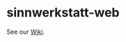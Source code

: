 sinnwerkstatt-web
=================
See our [Wiki](https://github.com/sinnwerkstatt/sinnwerkstatt-web/wiki/).
